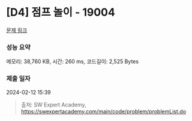 # [D4] 점프 놀이 - 19004 

[문제 링크](https://swexpertacademy.com/main/code/problem/problemDetail.do?contestProbId=AYtrEOraDk0DFAR-) 

### 성능 요약

메모리: 38,760 KB, 시간: 260 ms, 코드길이: 2,525 Bytes

### 제출 일자

2024-02-12 15:39



> 출처: SW Expert Academy, https://swexpertacademy.com/main/code/problem/problemList.do